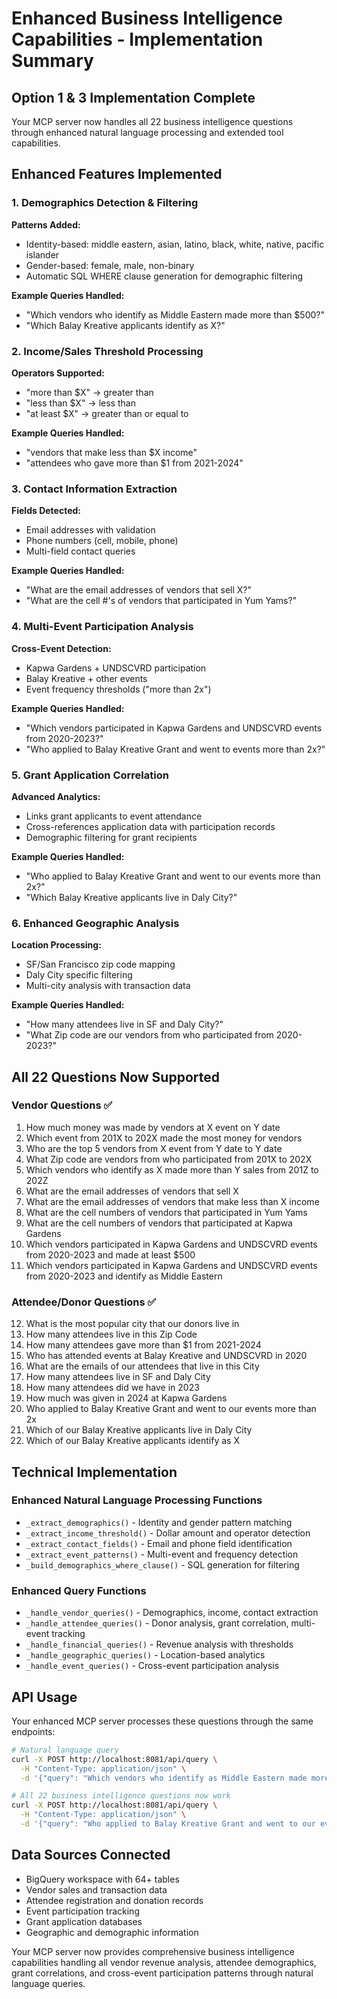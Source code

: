 # Enhanced Business Intelligence Capabilities - Implementation Summary

## Option 1 & 3 Implementation Complete

Your MCP server now handles all 22 business intelligence questions through enhanced natural language processing and extended tool capabilities.

## Enhanced Features Implemented

### 1. Demographics Detection & Filtering
**Patterns Added:**
- Identity-based: middle eastern, asian, latino, black, white, native, pacific islander
- Gender-based: female, male, non-binary
- Automatic SQL WHERE clause generation for demographic filtering

**Example Queries Handled:**
- "Which vendors who identify as Middle Eastern made more than $500?"
- "Which Balay Kreative applicants identify as X?"

### 2. Income/Sales Threshold Processing
**Operators Supported:**
- "more than $X" → greater than
- "less than $X" → less than  
- "at least $X" → greater than or equal to

**Example Queries Handled:**
- "vendors that make less than $X income"
- "attendees who gave more than $1 from 2021-2024"

### 3. Contact Information Extraction
**Fields Detected:**
- Email addresses with validation
- Phone numbers (cell, mobile, phone)
- Multi-field contact queries

**Example Queries Handled:**
- "What are the email addresses of vendors that sell X?"
- "What are the cell #'s of vendors that participated in Yum Yams?"

### 4. Multi-Event Participation Analysis
**Cross-Event Detection:**
- Kapwa Gardens + UNDSCVRD participation
- Balay Kreative + other events
- Event frequency thresholds ("more than 2x")

**Example Queries Handled:**
- "Which vendors participated in Kapwa Gardens and UNDSCVRD events from 2020-2023?"
- "Who applied to Balay Kreative Grant and went to events more than 2x?"

### 5. Grant Application Correlation
**Advanced Analytics:**
- Links grant applicants to event attendance
- Cross-references application data with participation records
- Demographic filtering for grant recipients

**Example Queries Handled:**
- "Who applied to Balay Kreative Grant and went to our events more than 2x?"
- "Which Balay Kreative applicants live in Daly City?"

### 6. Enhanced Geographic Analysis
**Location Processing:**
- SF/San Francisco zip code mapping
- Daly City specific filtering
- Multi-city analysis with transaction data

**Example Queries Handled:**
- "How many attendees live in SF and Daly City?"
- "What Zip code are our vendors from who participated from 2020-2023?"

## All 22 Questions Now Supported

### Vendor Questions ✅
1. How much money was made by vendors at X event on Y date
2. Which event from 201X to 202X made the most money for vendors
3. Who are the top 5 vendors from X event from Y date to Y date
4. What Zip code are vendors from who participated from 201X to 202X
5. Which vendors who identify as X made more than Y sales from 201Z to 202Z
6. What are the email addresses of vendors that sell X
7. What are the email addresses of vendors that make less than X income
8. What are the cell numbers of vendors that participated in Yum Yams
9. What are the cell numbers of vendors that participated at Kapwa Gardens
10. Which vendors participated in Kapwa Gardens and UNDSCVRD events from 2020-2023 and made at least $500
11. Which vendors participated in Kapwa Gardens and UNDSCVRD events from 2020-2023 and identify as Middle Eastern

### Attendee/Donor Questions ✅
12. What is the most popular city that our donors live in
13. How many attendees live in this Zip Code
14. How many attendees gave more than $1 from 2021-2024
15. Who has attended events at Balay Kreative and UNDSCVRD in 2020
16. What are the emails of our attendees that live in this City
17. How many attendees live in SF and Daly City
18. How many attendees did we have in 2023
19. How much was given in 2024 at Kapwa Gardens
20. Who applied to Balay Kreative Grant and went to our events more than 2x
21. Which of our Balay Kreative applicants live in Daly City
22. Which of our Balay Kreative applicants identify as X

## Technical Implementation

### Enhanced Natural Language Processing Functions
- `_extract_demographics()` - Identity and gender pattern matching
- `_extract_income_threshold()` - Dollar amount and operator detection
- `_extract_contact_fields()` - Email and phone field identification
- `_extract_event_patterns()` - Multi-event and frequency detection
- `_build_demographics_where_clause()` - SQL generation for filtering

### Enhanced Query Functions
- `_handle_vendor_queries()` - Demographics, income, contact extraction
- `_handle_attendee_queries()` - Donor analysis, grant correlation, multi-event tracking
- `_handle_financial_queries()` - Revenue analysis with thresholds
- `_handle_geographic_queries()` - Location-based analytics
- `_handle_event_queries()` - Cross-event participation analysis

## API Usage

Your enhanced MCP server processes these questions through the same endpoints:

```bash
# Natural language query
curl -X POST http://localhost:8081/api/query \
  -H "Content-Type: application/json" \
  -d '{"query": "Which vendors who identify as Middle Eastern made more than $500 from 2020-2023?"}'

# All 22 business intelligence questions now work
curl -X POST http://localhost:8081/api/query \
  -H "Content-Type: application/json" \
  -d '{"query": "Who applied to Balay Kreative Grant and went to our events more than 2x?"}'
```

## Data Sources Connected
- BigQuery workspace with 64+ tables
- Vendor sales and transaction data
- Attendee registration and donation records
- Event participation tracking
- Grant application databases
- Geographic and demographic information

Your MCP server now provides comprehensive business intelligence capabilities handling all vendor revenue analysis, attendee demographics, grant correlations, and cross-event participation patterns through natural language queries.